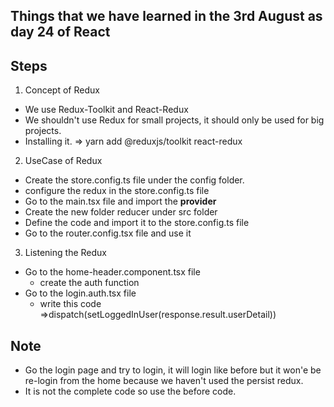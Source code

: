 ## Things that we have learned in the 3rd August as day 24 of React


## Steps
1. Concept of Redux
- We use Redux-Toolkit and React-Redux 
- We shouldn't use Redux for small projects, it should only be used for big projects.
- Installing it.
    => yarn add @reduxjs/toolkit react-redux

2. UseCase of Redux
- Create the store.config.ts file under the config folder.
- configure the redux in the store.config.ts file
- Go to the main.tsx file and import the <b>provider</b>
- Create the new folder reducer under src folder
- Define the code and import it to  the store.config.ts file
- Go to the router.config.tsx file and use it

3. Listening the Redux
- Go to the home-header.component.tsx file
    - create the auth function
- Go to the login.auth.tsx file
    - write this code =>dispatch(setLoggedInUser(response.result.userDetail))


## Note 
- Go the login page and try to login, it will login like before but it won'e be re-login from the home because we haven't used the persist redux.
- It is not the complete code so use the before code.
